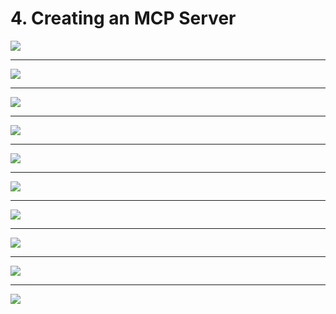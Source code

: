 # 4. Creating an MCP Server

![](Slides/videoframe_0.png)

---

![](Slides/videoframe_287605.png)

---

![](Slides/videoframe_294512.png)

---

![](Slides/videoframe_320659.png)

---

![](Slides/videoframe_358926.png)

---

![](Slides/videoframe_370872.png)

---

![](Slides/videoframe_437597.png)

---

![](Slides/videoframe_477862.png)

---

![](Slides/videoframe_496102.png)

---

![](Slides/videoframe_519976.png)
